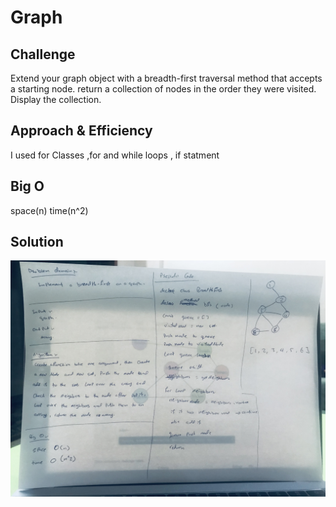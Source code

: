 # Graph

## Challenge
Extend your graph object with a breadth-first traversal method that accepts a starting node.
return a collection of nodes in the order they were visited. Display the collection.

## Approach & Efficiency
I used for Classes ,for and while loops , if statment

## Big O
space(n)
time(n^2)

## Solution
![](./whiteboaard.jpg)